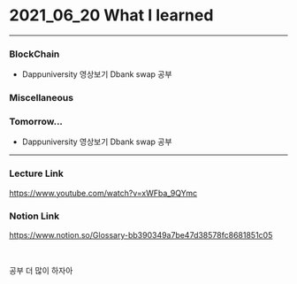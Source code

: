# 2021_06_20 What I learned

-----

### BlockChain

* Dappuniversity 영상보기 Dbank swap 공부


### Miscellaneous



### Tomorrow...

* Dappuniversity 영상보기 Dbank swap 공부



-----

### Lecture Link

<https://www.youtube.com/watch?v=xWFba_9QYmc>

### Notion Link

<https://www.notion.so/Glossary-bb390349a7be47d38578fc8681851c05>



<br>

공부 더 많이 하자아
